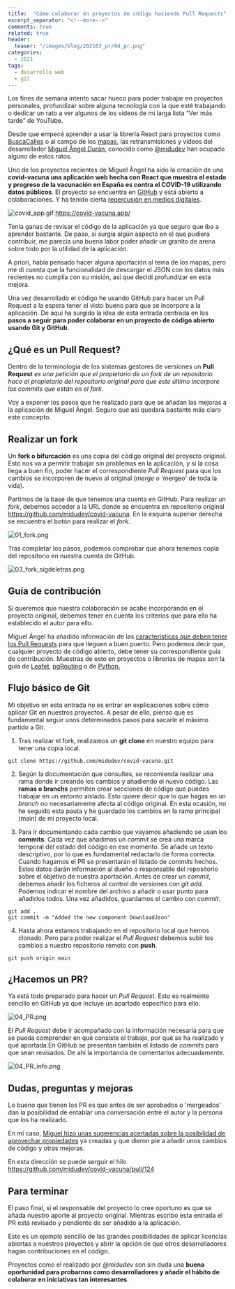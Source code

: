```yaml
---
title:  "Cómo colaborar en proyectos de código haciendo Pull Requests"
excerpt_separator: "<!--more-->"
comments: true
related: true
header:
  teaser: "/images/blog/202102_pr/04_pr.png" 
categories: 
  - 2021
tags:
  - desarrollo web
  - git
---
```


Los fines de semana intento sacar hueco para poder trabajar en proyectos personales, profundizar sobre alguna tecnología con la que esté trabajando o dedicar un rato a ver algunos de los vídeos de mi larga lista “Ver más tarde” de YouTube.

Desde que empecé aprender a usar la librería React para proyectos como [BuscaCalles](http://sigdeletras.com/2020/buscacalles-aplicacion-react-para-la-consulta-de-datos-de-cartociudad/) o al campo de los [mapas](http://sigdeletras.com/2020/side-project-desarrollo-de-aplicacion-web-con-react-y-leaflet-i/), las retransmisiones y vídeos del desarrollador [Miguel Ángel Durán](https://github.com/midudev), conocido como [@midudev](https://twitter.com/midudev) han ocupado alguno de estos ratos.


Uno de los proyectos recientes de Miguel Ángel ha sido la creación de una **covid-vacuna una aplicación web hecha con React que muestra el estado y progreso de la vacunación en España es contra el COVID-19 utilizando datos públicos**.  El proyecto se encuentra en [GitHub](https://github.com/midudev/covid-vacuna) y está abierto a colaboraciones. Y ha tenido cierta [repercusión en medios digitales](https://www.20minutos.es/noticia/4552926/0/lanzan-una-web-con-datos-del-gobierno-que-permite-ver-como-avanza-en-espana-la-vacunacion-contra-el-coronavirus/).

![covid_app.gif](/images/blog/202102_pr/covid_app.gif)
https://covid-vacuna.app/

Tenía ganas de revisar el código de la aplicación ya que seguro que iba a aprender bastante. De paso, si surgía algún aspecto en el que pudiera contribuir, me parecía una buena labor poder añadir un granito de arena sobre todo por la utilidad de la aplicación.

A priori, había pensado hacer alguna aportación al tema de los mapas, pero me di cuenta que la funcionalidad de descargar el JSON con los datos más recientes no cumplía con su misión, así que decidí profundizar en esta mejora.

Una vez desarrollado el código he usando GitHub para hacer un Pull Request a la espera tener el visto bueno para que se incorpore a la aplicación. De aquí ha surgido la idea de esta entrada centrada en los **pasos a seguir para poder colaborar en un proyecto de código abierto usando Git y GitHub**.

## ¿Qué es un Pull Request?

Dentro de la terminología de los sistemas gestores de versiones un **Pull Request** *es una petición que el propietario de un fork de un repositorio hace al propietario del repositorio original para que este último incorpore los commits que están en el fork*. 

Voy a exponer los pasos que he realizado para que se añadan las mejoras a la aplicación de Miguel Ángel. Seguro que así quedará bastante más claro este concepto.

## Realizar un fork

Un **fork o bifurcación** es una copia del código original del proyecto original. Esto nos va a permitir trabajar sin problemas en la aplicación, y si la cosa llega a buen fin, poder hacer el correspondiente  *Pull Request* para que los cambios se incorporen de nuevo al original (*merge* o 'mergeo' de toda la vida).

Partimos de la base de que tenemos una cuenta en GitHub. Para realizar un *fork*, debemos acceder a la URL donde se encuentra en repositorio original https://github.com/midudev/covid-vacuna. En la esquina superior derecha se encuentra el botón para realizar el *fork*.

![01_fork.png](/images/blog/202102_pr/01_fork.png)

Tras completar los pasos, podemos comprobar que ahora tenemos copia del repositorio en nuestra cuenta de GitHub.

![03_fork_sigdeletras.png](/images/blog/202102_pr/03_fork_sigdeletras.png)

## Guía de contribución

Si queremos que nuestra colaboración se acabe incorporando en el proyecto original,  debemos tener en cuenta los criterios que para ello ha establecido el autor para ello.

Miguel Ángel ha añadido información de las [características que deben tener los Pull Requests](https://github.com/sigdeletras/covid-vacuna#aceptas-pull-request) para que lleguen a buen puerto. Pero podemos decir que, cualquier proyecto de código abierto, debe tener su correspondiente guía de contribución. Muestras de esto en proyectos o librerias de mapas son la guía de [Leafet](https://github.com/Leaflet/Leaflet/blob/master/CONTRIBUTING.md), [pgRouting](https://pgrouting.org/docs/howto/contribute.html) o de [Python.](https://devguide.python.org/) 

## Flujo básico de Git

Mi objetivo en esta entrada no es entrar en explicaciones sobre cómo aplicar Git en nuestros proyectos. A pesar de ello, pienso que es fundamental seguir unos determinados pasos para sacarle el máximo partido a Git.

1. Tras realizar el fork, realizamos un **git clone** en nuestro equipo para tener una copia local.

```
git clone https://github.com/midudev/covid-vacuna.git
```

2. Según la documentación que consultes, se recomienda realizar una rama donde ir creando los cambios y añadiendo el nuevo código.  Las **ramas o branchs** permiten crear secciones de código que puedes trabajar en un entorno aislado. Esto quiere decir que lo que hagas en un *branch* no necesariamente afecta al código original. En esta ocasión, no he seguido esta pauta y he guardado los cambios en la rama principal (main) de mi proyecto local.


3. Para ir documentando cada cambio que vayamos añadiendo se usan los **commits**. Cada vez que añadimos un *commit* se crea una marca temporal del estado del código en ese momento. Se añade un texto descriptivo, por lo que es fundamental redactarlo de forma correcta. Cuando hagamos el PR se presentarán el listado de *commits* hechos. Estos datos darán información al dueño o responsable del repositorio sobre el objetivo de nuestra aportación. Antes de crear un *commit*, debemos añadir los ficheros al control de versiones con *git add*. Podemos indicar el nombre del archivo a añadir o usar punto  para añadirlos todos. Una vez añadidos, guardamos el cambio con *commit*.

```
git add .
git commit -m "Added the new component DownloadJson"
```

4. Hasta ahora estamos trabajando en el repositorio local que hemos clonado. Pero para poder realizar el *Pull Request* debemos subir los cambios a nuestro repositorio remoto con **push**.

```
git push origin main
```

## ¿Hacemos un PR?

Ya está todo preparado para hacer un *Pull Request*. Esto es realmente sencillo en GitHub ya que incluye un apartado específico para ello.

![04_PR.png](/images/blog/202102_pr/04_PR.png)

El *Pull Request* debe ir acompañado con la información necesaria para que se pueda comprender en qué consiste el trabajo, por qué se ha realizado y qué aportada.En GitHub se presentan también el listado de *commits* para que sean revisados. De ahí la importancia de comentarlos adecuadamente.

![04_PR_info.png](/images/blog/202102_pr/04_PR_info.png)


## Dudas, preguntas y mejoras

Lo bueno que tienen los PR es que antes de ser aprobados o 'mergeados' dan la posibilidad de entablar una conversación entre el autor y la persona que los ha realizado. 

En mi caso, [Miguel hizo unas sugerencias acertadas sobre la posibilidad de aprovechar propiedades](https://github.com/midudev/covid-vacuna/pull/124) ya creadas y que dieron pie a añadir unos cambios de código y otras mejoras.

En esta dirección se puede serguir el hilo https://github.com/midudev/covid-vacuna/pull/124

## Para terminar

El paso final, si el responsable del proyecto lo cree oportuno es que se añada nuestro aporte al proyecto original. Mientras escribo esta entrada el PR está revisado y pendiente de ser añadido a la aplicación.

Este es un ejemplo sencillo de las grandes posibilidades de aplicar licencias abiertas a nuestros proyectos y abrir la opción de que otros desarrolladores hagan contribuciones en el código.

Proyectos como el realizado por *@midudev* son sin duda una **buena oportunidad para probarnos como desarrolladores y añadir el hábito de colaborar en iniciativas tan interesantes**.


